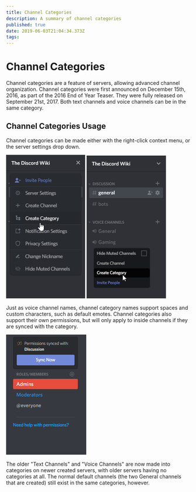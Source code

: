 ```yaml
---
title: Channel Categories
description: A summary of channel categories
published: true
date: 2019-06-03T21:04:34.373Z
tags: 
---
```


# Channel Categories
Channel categories are a feature of servers, allowing advanced channel organization. Channel categories were first announced on December 15th, 2016, as part of the 2016 End of Year Teaser. They were fully released on September 21st, 2017. Both text channels and voice channels can be in the same category.

## Channel Categories Usage
Channel categories can be made either with the right-click context menu, or the server settings drop down.  

![Server dropdown | Create Category](/uploads/channel-categories/domxe-7-g-1.png "Server dropdown | Create Category") ![Server right click | Create Category](/uploads/channel-categories/giafdxw-1.png "Server right click | Create Category")

Just as voice channel names, channel category names support spaces and custom characters, such as default emotes. Channel categories also support their own permissions, but will only apply to inside channels if they are synced with the category. 

![Unsynced](/uploads/channel-categories/b-6-dd-3-jj-1.png "Unsynced")

The older "Text Channels" and "Voice Channels" are now made into categories on newer created servers, with older servers having no categories at all. The normal default channels (the two General channels that are created) still exist in the same categories, however.



